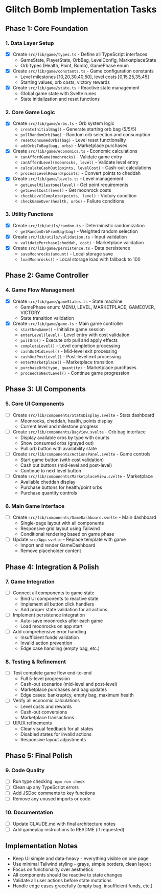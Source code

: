 # Glitch Bomb Implementation Tasks

## Phase 1: Core Foundation

### 1. Data Layer Setup
- [x] Create `src/lib/game/types.ts` - Define all TypeScript interfaces
  - GameState, PlayerStats, OrbBag, LevelConfig, MarketplaceState
  - Orb types (Health, Point, Bomb), GamePhase enum
- [x] Create `src/lib/game/constants.ts` - Game configuration constants
  - Level milestones [10,20,30,40,50], level costs [0,15,25,35,45]
  - Starting values, orb costs, victory rewards
- [x] Create `src/lib/game/state.ts` - Reactive state management
  - Global game state with Svelte runes
  - State initialization and reset functions

### 2. Core Game Logic
- [x] Create `src/lib/game/orbs.ts` - Orb system logic
  - `createInitialBag()` - Generate starting orb bag (5/5/5)
  - `pullRandomOrb(bag)` - Random orb selection and consumption
  - `resetConsumedOrbs(bag)` - Level reset functionality
  - `addOrbsToBag(bag, orbs)` - Marketplace purchases
- [x] Create `src/lib/game/economics.ts` - Economic calculations
  - `canAffordGame(moonrocks)` - Validate game entry
  - `canAffordLevel(moonrocks, level)` - Validate level entry  
  - `calculateCashOut(points, levelCost)` - Cash-out calculations
  - `processLevelReward(points)` - Convert points to cheddah
- [x] Create `src/lib/game/levels.ts` - Level management
  - `getLevelMilestone(level)` - Get point requirements
  - `getLevelCost(level)` - Get moonrock costs
  - `checkLevelComplete(points, level)` - Victory condition
  - `checkGameOver(health, orbs)` - Failure conditions

### 3. Utility Functions  
- [x] Create `src/lib/utils/random.ts` - Deterministic randomization
  - `getRandomOrbFromBag(bag)` - Weighted random selection
- [x] Create `src/lib/utils/validation.ts` - Input validation
  - `validatePurchase(cheddah, cost)` - Marketplace validation
- [x] Create `src/lib/game/persistence.ts` - Data persistence
  - `saveMoonrocks(amount)` - Local storage save
  - `loadMoonrocks()` - Local storage load with fallback to 100

## Phase 2: Game Controller

### 4. Game Flow Management
- [x] Create `src/lib/game/gameStates.ts` - State machine
  - GamePhase enum: MENU, LEVEL, MARKETPLACE, GAMEOVER, VICTORY
  - State transition validation
- [x] Create `src/lib/game/game.ts` - Main game controller
  - `startNewGame()` - Initialize game session
  - `enterLevel(level)` - Level entry with cost validation  
  - `pullOrb()` - Execute orb pull and apply effects
  - `completeLevel()` - Level completion processing
  - `cashOutMidLevel()` - Mid-level exit processing
  - `cashOutPostLevel()` - Post-level exit processing
  - `enterMarketplace()` - Marketplace transition
  - `purchaseOrb(type, quantity)` - Marketplace purchases
  - `proceedToNextLevel()` - Continue game progression

## Phase 3: UI Components

### 5. Core UI Components
- [ ] Create `src/lib/components/StatsDisplay.svelte` - Stats dashboard
  - Moonrocks, cheddah, health, points display
  - Current level and milestone progress
- [ ] Create `src/lib/components/BagView.svelte` - Orb bag interface
  - Display available orbs by type with counts
  - Show consumed orbs (grayed out)
  - Pull orb button with availability state
- [ ] Create `src/lib/components/ActionsPanel.svelte` - Game controls
  - Start game button (with cost validation)
  - Cash out buttons (mid-level and post-level)
  - Continue to next level button
- [ ] Create `src/lib/components/MarketplaceView.svelte` - Marketplace
  - Available cheddah display
  - Purchase buttons for health/point orbs
  - Purchase quantity controls

### 6. Main Game Interface
- [ ] Create `src/lib/components/GameDashboard.svelte` - Main dashboard
  - Single-page layout with all components
  - Responsive grid layout using Tailwind
  - Conditional rendering based on game phase
- [ ] Update `src/App.svelte` - Replace template with game
  - Import and render GameDashboard
  - Remove placeholder content

## Phase 4: Integration & Polish

### 7. Game Integration
- [ ] Connect all components to game state
  - Bind UI components to reactive state
  - Implement all button click handlers
  - Add proper state validation for all actions
- [ ] Implement persistence integration
  - Auto-save moonrocks after each game
  - Load moonrocks on app start
- [ ] Add comprehensive error handling
  - Insufficient funds validation
  - Invalid action prevention
  - Edge case handling (empty bag, etc.)

### 8. Testing & Refinement
- [ ] Test complete game flow end-to-end
  - Full 5-level progression
  - Cash-out scenarios (mid-level and post-level)
  - Marketplace purchases and bag updates
  - Edge cases: bankruptcy, empty bag, maximum health
- [ ] Verify all economic calculations
  - Level costs and rewards
  - Cash-out conversions
  - Marketplace transactions
- [ ] UI/UX refinements
  - Clear visual feedback for all states
  - Disabled states for invalid actions  
  - Responsive layout adjustments

## Phase 5: Final Polish

### 9. Code Quality
- [ ] Run type checking: `npm run check`
- [ ] Clean up any TypeScript errors
- [ ] Add JSDoc comments to key functions
- [ ] Remove any unused imports or code

### 10. Documentation
- [ ] Update CLAUDE.md with final architecture notes
- [ ] Add gameplay instructions to README (if requested)

## Implementation Notes

- Keep UI simple and data-heavy - everything visible on one page
- Use minimal Tailwind styling - grays, simple borders, clean layout
- Focus on functionality over aesthetics
- All components should be reactive to state changes
- Validate all user actions before state mutations
- Handle edge cases gracefully (empty bag, insufficient funds, etc.)